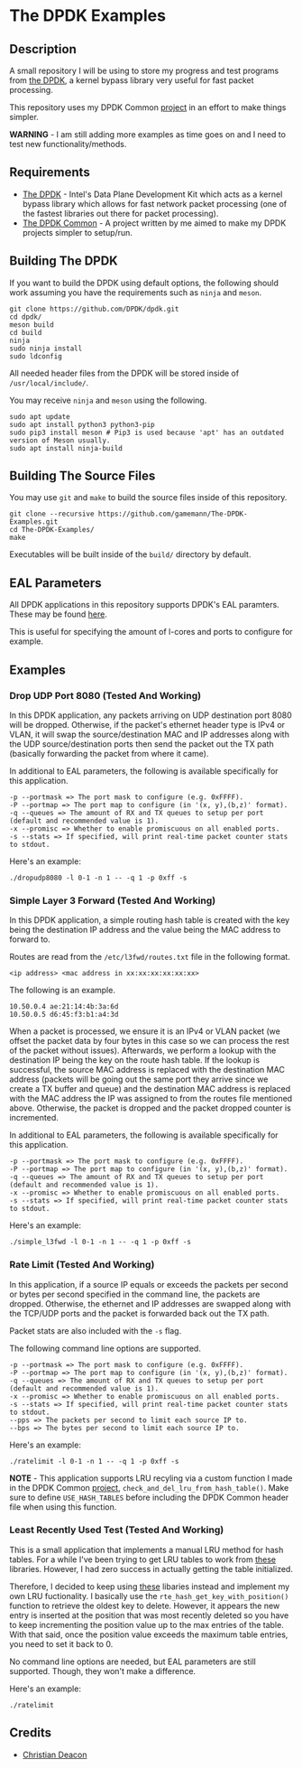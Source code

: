 # The DPDK Examples
## Description
A small repository I will be using to store my progress and test programs from [the DPDK](https://www.dpdk.org/), a kernel bypass library very useful for fast packet processing.

This repository uses my DPDK Common [project](https://github.com/gamemann/The-DPDK-Common) in an effort to make things simpler.

**WARNING** - I am still adding more examples as time goes on and I need to test new functionality/methods.

## Requirements
* [The DPDK](https://dpdk.org) - Intel's Data Plane Development Kit which acts as a kernel bypass library which allows for fast network packet processing (one of the fastest libraries out there for packet processing).
* [The DPDK Common](https://github.com/gamemann/The-DPDK-Common) - A project written by me aimed to make my DPDK projects simpler to setup/run.

## Building The DPDK
If you want to build the DPDK using default options, the following should work assuming you have the requirements such as `ninja` and `meson`.

```
git clone https://github.com/DPDK/dpdk.git
cd dpdk/
meson build
cd build
ninja
sudo ninja install
sudo ldconfig
```

All needed header files from the DPDK will be stored inside of `/usr/local/include/`.

You may receive `ninja` and `meson` using the following.

```
sudo apt update
sudo apt install python3 python3-pip
sudo pip3 install meson # Pip3 is used because 'apt' has an outdated version of Meson usually.
sudo apt install ninja-build
```

## Building The Source Files
You may use `git` and `make` to build the source files inside of this repository.

```
git clone --recursive https://github.com/gamemann/The-DPDK-Examples.git
cd The-DPDK-Examples/
make
```

Executables will be built inside of the `build/` directory by default.

## EAL Parameters
All DPDK applications in this repository supports DPDK's EAL paramters. These may be found [here](http://doc.dpdk.org/guides/linux_gsg/linux_eal_parameters.html).

This is useful for specifying the amount of l-cores and ports to configure for example.

## Examples
### Drop UDP Port 8080 (Tested And Working)
In this DPDK application, any packets arriving on UDP destination port 8080 will be dropped. Otherwise, if the packet's ethernet header type is IPv4 or VLAN, it will swap the source/destination MAC and IP addresses along with the UDP source/destination ports then send the packet out the TX path (basically forwarding the packet from where it came).

In additional to EAL parameters, the following is available specifically for this application.

```
-p --portmask => The port mask to configure (e.g. 0xFFFF).
-P --portmap => The port map to configure (in '(x, y),(b,z)' format).
-q --queues => The amount of RX and TX queues to setup per port (default and recommended value is 1).
-x --promisc => Whether to enable promiscuous on all enabled ports.
-s --stats => If specified, will print real-time packet counter stats to stdout.
```

Here's an example:

```
./dropudp8080 -l 0-1 -n 1 -- -q 1 -p 0xff -s
```

### Simple Layer 3 Forward (Tested And Working)
In this DPDK application, a simple routing hash table is created with the key being the destination IP address and the value being the MAC address to forward to.

Routes are read from the `/etc/l3fwd/routes.txt` file in the following format.

```
<ip address> <mac address in xx:xx:xx:xx:xx:xx>
```

The following is an example.

```
10.50.0.4 ae:21:14:4b:3a:6d
10.50.0.5 d6:45:f3:b1:a4:3d
```

When a packet is processed, we ensure it is an IPv4 or VLAN packet (we offset the packet data by four bytes in this case so we can process the rest of the packet without issues). Afterwards, we perform a lookup with the destination IP being the key on the route hash table. If the lookup is successful, the source MAC address is replaced with the destination MAC address (packets will be going out the same port they arrive since we create a TX buffer and queue) and the destination MAC address is replaced with the MAC address the IP was assigned to from the routes file mentioned above. Otherwise, the packet is dropped and the packet dropped counter is incremented.

In additional to EAL parameters, the following is available specifically for this application.

```
-p --portmask => The port mask to configure (e.g. 0xFFFF).
-P --portmap => The port map to configure (in '(x, y),(b,z)' format).
-q --queues => The amount of RX and TX queues to setup per port (default and recommended value is 1).
-x --promisc => Whether to enable promiscuous on all enabled ports.
-s --stats => If specified, will print real-time packet counter stats to stdout.
```

Here's an example:

```
./simple_l3fwd -l 0-1 -n 1 -- -q 1 -p 0xff -s
```

### Rate Limit (Tested And Working)
In this application, if a source IP equals or exceeds the packets per second or bytes per second specified in the command line, the packets are dropped. Otherwise, the ethernet and IP addresses are swapped along with the TCP/UDP ports and the packet is forwarded back out the TX path.

Packet stats are also included with the `-s` flag.

The following command line options are supported.

```
-p --portmask => The port mask to configure (e.g. 0xFFFF).
-P --portmap => The port map to configure (in '(x, y),(b,z)' format).
-q --queues => The amount of RX and TX queues to setup per port (default and recommended value is 1).
-x --promisc => Whether to enable promiscuous on all enabled ports.
-s --stats => If specified, will print real-time packet counter stats to stdout.
--pps => The packets per second to limit each source IP to.
--bps => The bytes per second to limit each source IP to.
```

Here's an example:

```
./ratelimit -l 0-1 -n 1 -- -q 1 -p 0xff -s
```

**NOTE** - This application supports LRU recyling via a custom function I made in the DPDK Common [project](https://github.com/gamemann/The-DPDK-Common), `check_and_del_lru_from_hash_table()`. Make sure to define `USE_HASH_TABLES` before including the DPDK Common header file when using this function.

### Least Recently Used Test (Tested And Working)
This is a small application that implements a manual LRU method for hash tables. For a while I've been trying to get LRU tables to work from [these](http://code.dpdk.org/dpdk/latest/source/lib/table) libraries. However, I had zero success in actually getting the table initialized.

Therefore, I decided to keep using [these](http://code.dpdk.org/dpdk/latest/source/lib/hash) libaries instead and implement my own LRU fuctionality. I basically use the `rte_hash_get_key_with_position()` function to retrieve the oldest key to delete. However, it appears the new entry is inserted at the position that was most recently deleted so you have to keep incrementing the position value up to the max entries of the table. With that said, once the position value exceeds the maximum table entries, you need to set it back to 0.

No command line options are needed, but EAL parameters are still supported. Though, they won't make a difference.

Here's an example:

```
./ratelimit
```

## Credits
* [Christian Deacon](https://github.com/gamemann)